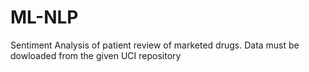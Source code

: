 # ML-NLP
Sentiment Analysis of patient review of marketed drugs. 
Data must be dowloaded from the given UCI repository
